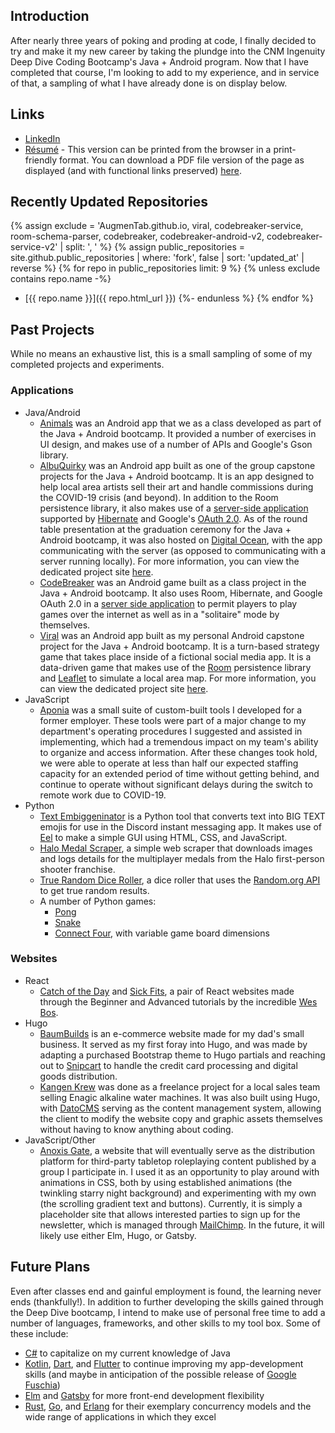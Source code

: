 ## Introduction

After nearly three years of poking and proding at code, I finally decided to try and make it my new career by taking the plundge into the CNM Ingenuity Deep Dive Coding Bootcamp's Java + Android program. Now that I have completed that course, I'm looking to add to my experience, and in service of that, a sampling of what I have already done is on display below.

## Links

* [LinkedIn](https://www.linkedin.com/in/thebaum)
* [Résumé](/resume) - This version can be printed from the browser in a print-friendly format. You can download a PDF file version of the page as displayed (and with functional links preserved) [here](pdf/resume.pdf).

## Recently Updated Repositories
{% assign exclude = 'AugmenTab.github.io, viral, codebreaker-service, room-schema-parser, codebreaker, codebreaker-android-v2, codebreaker-service-v2' | split: ', ' %}
{% assign public_repositories = site.github.public_repositories | where: 'fork', false | sort: 'updated_at' | reverse %}
{% for repo in public_repositories limit: 9 %}
  {% unless exclude contains repo.name -%}
* [{{ repo.name }}]({{ repo.html_url }})
  {%- endunless %}
{% endfor %}

## Past Projects

While no means an exhaustive list, this is a small sampling of some of my completed projects and experiments.

### Applications

* Java/Android
    * [Animals](https://github.com/AugmenTab/animals) was an Android app that we as a class developed as part of the Java + Android bootcamp. It provided a number of exercises in UI design, and makes use of a number of APIs and Google's Gson library.
    * [AlbuQuirky](https://github.com/albuquirky/albuquirky) was an Android app built as one of the group capstone projects for the Java + Android bootcamp. It is an app designed to help local area artists sell their art and handle commissions during the COVID-19 crisis (and beyond). In addition to the Room persistence library, it also makes use of a [server-side application](https://github.com/albuquirky/albuquirky-service) supported by [Hibernate](https://hibernate.org/orm/documentation/5.4/) and Google's [OAuth 2.0](https://developers.google.com/identity/protocols/oauth2). As of the round table presentation at the graduation ceremony for the Java + Android bootcamp, it was also hosted on [Digital Ocean](https://www.digitalocean.com/), with the app communicating with the server (as opposed to communicating with a server running locally). For more information, you can view the dedicated project site [here](https://albuquirky.github.io/).
    * [CodeBreaker](https://github.com/AugmenTab/codebreaker-android-v2) was an Android game built as a class project in the Java + Android bootcamp. It also uses Room, Hibernate, and Google OAuth 2.0 in a [server side application](https://github.com/AugmenTab/codebreaker-service-v2) to permit players to play games over the internet as well as in a "solitaire" mode by themselves.
    * [Viral](https://github.com/AugmenTab/viral) was an Android app built as my personal Android capstone project for the Java + Android bootcamp. It is a turn-based strategy game that takes place inside of a fictional social media app. It is a data-driven game that makes use of the [Room](https://developer.android.com/topic/libraries/architecture/room) persistence library and [Leaflet](https://leafletjs.com/reference-1.7.1.html) to simulate a local area map. For more information, you can view the dedicated project site [here](https://augmentab.github.io/viral/).
* JavaScript
    * [Aponia](https://github.com/AugmenTab/work-tools) was a small suite of custom-built tools I developed for a former employer. These tools were part of a major change to my department's operating procedures I suggested and assisted in implementing, which had a tremendous impact on my team's ability to organize and access information. After these changes took hold, we were able to operate at less than half our expected staffing capacity for an extended period of time without getting behind, and continue to operate without significant delays during the switch to remote work due to COVID-19.
* Python
    * [Text Embiggeninator](https://github.com/AugmenTab/text-embiggeninator) is a Python tool that converts text into BIG TEXT emojis for use in the Discord instant messaging app. It makes use of [Eel](https://github.com/samuelhwilliams/Eel) to make a simple GUI using HTML, CSS, and JavaScript.
    * [Halo Medal Scraper](https://github.com/AugmenTab/halo-medal-scraper), a simple web scraper that downloads images and logs details for the multiplayer medals from the Halo first-person shooter franchise.
    * [True Random Dice Roller](https://github.com/AugmenTab/true-random-dice-roller), a dice roller that uses the [Random.org API](https://api.random.org/features) to get true random results.
    * A number of Python games:
        * [Pong](https://github.com/AugmenTab/py-pong)
        * [Snake](https://github.com/AugmenTab/py-snake)
        * [Connect Four](https://github.com/AugmenTab/py-connect-four), with variable game board dimensions

### Websites

* React
    * [Catch of the Day](https://github.com/AugmenTab/react-studies/tree/master/wes-bos/beginner/catch-of-the-day) and [Sick Fits](https://github.com/AugmenTab/react-studies/tree/master/wes-bos/advanced/sick-fits), a pair of React websites made through the Beginner and Advanced tutorials by the incredible [Wes Bos](https://wesbos.com/about). 
* Hugo
    * [BaumBuilds](https://www.baumbuilds.com/) is an e-commerce website made for my dad's small business. It served as my first foray into Hugo, and was made by adapting a purchased Bootstrap theme to Hugo partials and reaching out to [Snipcart](https://docs.snipcart.com/v3/) to handle the credit card processing and digital goods distribution.
    * [Kangen Krew](https://kangenkrew.com/) was done as a freelance project for a local sales team selling Enagic alkaline water machines. It was also built using Hugo, with [DatoCMS](https://www.datocms.com/docs) serving as the content management system, allowing the client to modify the website copy and graphic assets themselves without having to know anything about coding.
* JavaScript/Other
    * [Anoxis Gate](https://anoxisgate.com/), a website that will eventually serve as the distribution platform for third-party tabletop roleplaying content published by a group I participate in. I used it as an opportunity to play around with animations in CSS, both by using established animations (the twinkling starry night background) and experimenting with my own (the scrolling gradient text and buttons). Currently, it is simply a placeholder site that allows interested parties to sign up for the newsletter, which is managed through [MailChimp](https://mailchimp.com/developer/). In the future, it will likely use either Elm, Hugo, or Gatsby.

## Future Plans

Even after classes end and gainful employment is found, the learning never ends (thankfully!). In addition to further developing the skills gained through the Deep Dive bootcamp, I intend to make use of personal free time to add a number of languages, frameworks, and other skills to my tool box. Some of these include:

* [C#](https://docs.microsoft.com/en-us/dotnet/csharp/) to capitalize on my current knowledge of Java
* [Kotlin](https://kotlinlang.org/docs/reference/), [Dart](https://dart.dev/), and [Flutter](https://flutter.dev/) to continue improving my app-development skills (and maybe in anticipation of the possible release of [Google Fuschia](https://fuchsia.dev/fuchsia-src/development))
* [Elm](https://elm-lang.org/) and [Gatsby](https://www.gatsbyjs.com/docs/) for more front-end development flexibility
* [Rust](https://www.rust-lang.org/), [Go](https://golang.org/), and [Erlang](https://www.erlang.org/) for their exemplary concurrency models and the wide range of applications in which they excel
